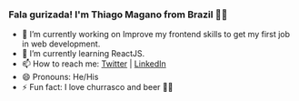### Fala gurizada! I'm Thiago Magano from Brazil 👨‍💻

- 🔭 I’m currently working on Improve my frontend skills to get my first job in web development.
- 🌱 I’m currently learning ReactJS.
- 📫 How to reach me: [Twitter](https://twitter.com/thymag) | [LinkedIn](https://linkedin.com/in/thiagomagano)
- 😄 Pronouns: He/His
- ⚡ Fun fact: I love churrasco and beer 🍖🍻
